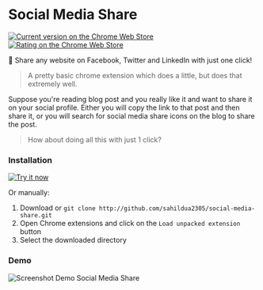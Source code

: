 # Social Media Share

[![Current version on the Chrome Web Store](https://img.shields.io/chrome-web-store/v/lfimbgdhgeoeadgiejnpbepmooblmigd.svg "Current version on the Chrome Web Store")](https://chrome.google.com/webstore/detail/social-media-share/lfimbgdhgeoeadgiejnpbepmooblmigd)
[![Rating on the Chrome Web Store](https://img.shields.io/chrome-web-store/rating/lfimbgdhgeoeadgiejnpbepmooblmigd.svg "Rating on the Chrome Web Store")](https://chrome.google.com/webstore/detail/social-media-share/lfimbgdhgeoeadgiejnpbepmooblmigd)
</a>

:loudspeaker:  Share any website on Facebook, Twitter and LinkedIn with just one click!

> A pretty basic chrome extension which does a little, but does that extremely well.

Suppose you're reading blog post and you really like it and want to share it on your social profile. Either you will copy the link to that post and then share it, or you will search for social media share icons on the blog to share the post.

> How about doing all this with just 1 click?


### Installation

[![Try it now](assets/extras/tryitnowbutton.png "Click here to install from the Chrome Web Store")](https://chrome.google.com/webstore/detail/social-media-share/lfimbgdhgeoeadgiejnpbepmooblmigd)

Or manually:

1. Download or `git clone http://github.com/sahildua2305/social-media-share.git`
2. Open Chrome extensions and click on the `Load unpacked extension` button
3. Select the downloaded directory

### Demo

![Screenshot Demo Social Media Share](assets/extras/screenshot.png)
